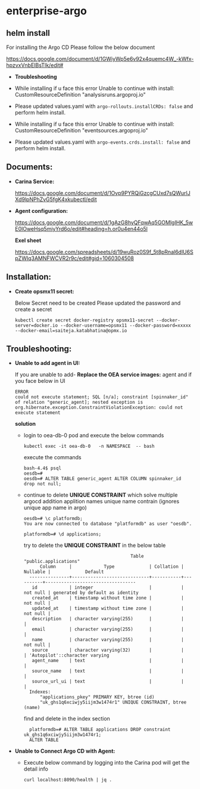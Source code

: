 # enterprise-argo 


## helm install 

For installing the Argo CD Please follow the below document

https://docs.google.com/document/d/1GWiyWp5e6v92x4quemc4W_-kWfx-hpzvxVnbEIBsTIk/edit#

   - **Troubleshooting**

- While installing if u face this error Unable to continue with install: CustomResourceDefinition "analysisruns.argoproj.io"

- Please updated values.yaml with `argo-rollouts.installCRDs: false` and perform helm install.

- While installing if u face this error Unable to continue with install: CustomResourceDefinition  "eventsources.argoproj.io"

- Please updated values.yaml with `argo-events.crds.install: false` and perform helm install.



## Documents:

- **Carina Service:**

  https://docs.google.com/document/d/1Ovp9PYRQiGzcgCUxd7sQWurlJXd9lpNPhZvG5fgK4xkubectl/edit
  
- **Agent configuration:**

  https://docs.google.com/document/d/1gAzG8hyQFqwAq5GOMlgIHK_5wE0lOweHsq5miyYrd6o/edit#heading=h.or0u4en44o5l
  
  **Exel sheet**

  https://docs.google.com/spreadsheets/d/19wuRoz0S9f_5t8pRnal6dlU6SpZWIq3AMNFWCVR2r9c/edit#gid=1060304508

## Installation:

- **Create opsmx11 secret:**

   Below Secret need to be created Please updated the password and create a secret

      kubectl create secret docker-registry opsmx11-secret --docker-server=docker.io --docker-username=opsmx11 --docker-password=xxxxx --docker-email=saiteja.katabhatina@opmx.io


## Troubleshooting:


- **Unable to add agent in UI:**

  If you are unable to add- **Replace the OEA service images:** agent and if you face below in UI
  
      ERROR
      could not execute statement; SQL [n/a]; constraint [spinnaker_id" of relation "generic_agent]; nested exception is org.hibernate.exception.ConstraintViolationException: could not execute statement
  
  **solution**
  
  - login to oea-db-0 pod and execute the below commands

        kubectl exec -it oea-db-0   -n NAMESPACE  -- bash
        
     execute the commands
     
        bash-4.4$ psql
        oesdb=#
        oesdb=# ALTER TABLE generic_agent ALTER COLUMN spinnaker_id drop not null;
        
  - continue to delete **UNIQUE CONSTRAINT** which solve multiple argocd addition applition names unique name  contrain (ignores unique app name in argo)

        oesdb=# \c platformdb;
        You are now connected to database "platformdb" as user "oesdb".
        
        platformdb=# \d applications;
        
    try to delete the **UNIQUE CONSTRAINT** in the below table        
        
        
                                                Table "public.applications"
              Column     |            Type             | Collation | Nullable |             Default              
          ---------------+-----------------------------+-----------+----------+----------------------------------
           id            | integer                     |           | not null | generated by default as identity
           created_at    | timestamp without time zone |           | not null | 
           updated_at    | timestamp without time zone |           | not null | 
           description   | character varying(255)      |           |          | 
           email         | character varying(255)      |           |          | 
           name          | character varying(255)      |           | not null | 
           source        | character varying(32)       |           |          | 'Autopilot'::character varying
           agent_name    | text                        |           |          | 
           source_name   | text                        |           |          | 
           source_url_ui | text                        |           |          | 
          Indexes:
              "applications_pkey" PRIMARY KEY, btree (id)
              "uk_ghs1q6xciwjy5iijm3w1474r1" UNIQUE CONSTRAINT, btree (name)
              
              
    find and delete in the index section        


          platformdb=# ALTER TABLE applications DROP constraint uk_ghs1q6xciwjy5iijm3w1474r1;
          ALTER TABLE

- **Unable to Connect Argo CD with Agent:**
    
   - Execute below command by logging into the Carina pod will get the detail info

         curl localhost:8090/health | jq .

    


